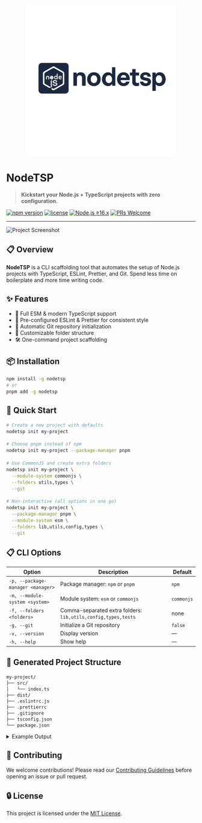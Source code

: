 <div align="center">
  <img src="./assets/logo/nodetsp_dark.png" alt="NodeTSP Logo" width="400" />
</div>

# NodeTSP

> **Kickstart your Node.js + TypeScript projects with zero configuration.**

[![npm version](https://img.shields.io/badge/version-1.0.0-green.svg?style=flat-square)](https://www.npmjs.com/package/nodetsp) [![license](https://img.shields.io/badge/license-MIT-blue.svg?style=flat-square)](LICENSE) [![Node.js ≥16.x](https://img.shields.io/badge/node-%3E=16.x-brightgreen.svg?style=flat-square)](https://nodejs.org/) [![PRs Welcome](https://img.shields.io/badge/PRs-welcome-brightgreen.svg?style=flat-square)](CONTRIBUTING.md)

---

![Project Screenshot](https://via.placeholder.com/800x100?text=Project+Screenshot)

## 📋 Overview

**NodeTSP** is a CLI scaffolding tool that automates the setup of Node.js projects with TypeScript, ESLint, Prettier, and Git. Spend less time on boilerplate and more time writing code.

## ✨ Features

- 🚀 Full ESM & modern TypeScript support
- 🧹 Pre-configured ESLint & Prettier for consistent style
- 🔄 Automatic Git repository initialization
- 📁 Customizable folder structure
- 🛠️ One-command project scaffolding

## 📦 Installation

```bash
npm install -g nodetsp
# or
pnpm add -g nodetsp
```

## 🚀 Quick Start

```bash
# Create a new project with defaults
nodetsp init my-project

# Choose pnpm instead of npm
nodetsp init my-project --package-manager pnpm

# Use CommonJS and create extra folders
nodetsp init my-project \
  --module-system commonjs \
  --folders utils,types \
  --git

# Non-interactive (all options in one go)
nodetsp init my-project \
  --package-manager pnpm \
  --module-system esm \
  --folders lib,utils,config,types \
  --git
```

## 📋 CLI Options

| Option                            | Description                                                   | Default    |
| --------------------------------- | ------------------------------------------------------------- | ---------- |
| `-p, --package-manager <manager>` | Package manager: `npm` or `pnpm`                              | `npm`      |
| `-m, --module-system <system>`    | Module system: `esm` or `commonjs`                            | `commonjs` |
| `-f, --folders <folders>`         | Comma-separated extra folders: `lib,utils,config,types,tests` | none       |
| `-g, --git`                       | Initialize a Git repository                                   | `false`    |
| `-v, --version`                   | Display version                                               | —          |
| `-h, --help`                      | Show help                                                     | —          |

## 📂 Generated Project Structure

```
my-project/
├── src/
│   └── index.ts
├── dist/
├── .eslintrc.js
├── .prettierrc
├── .gitignore
├── tsconfig.json
└── package.json
```

<details>
<summary>Example Output</summary>

```bash
$ nodetsp init my-project
✔ Creating project directory
✔ Initializing package.json
✔ Configuring TypeScript, ESLint & Prettier
✔ Setting up Git repository
✔ Installing dependencies (npm)
🎉 Project "my-project" is ready! cd my-project && npm install
```

</details>

## 👥 Contributing

We welcome contributions! Please read our [Contributing Guidelines](CONTRIBUTING.md) before opening an issue or pull request.

## 🔒 License

This project is licensed under the [MIT License](LICENSE).
